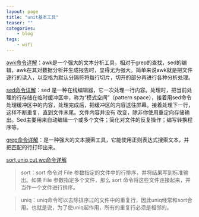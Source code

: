 ```yaml
---
layout: page
title: "unit基本工具"
teaser: ""
categories:
    - blog
tags:
    - wifi
---
```

[awk命令详解]('http://www.cnblogs.com/ggjucheng/archive/2013/01/13/2858470.html')：awk是一个强大的文本分析工具，相对于grep的查找，sed的编辑，awk在其对数据分析并生成报告时，显得尤为强大。简单来说awk就是把文件逐行的读入，以空格为默认分隔符将每行切片，切开的部分再进行各种分析处理。

[sed命令详解]('http://www.cnblogs.com/ggjucheng/archive/2013/01/13/2856901.html')：sed 是一种在线编辑器，它一次处理一行内容。处理时，把当前处理的行存储在临时缓冲区中，称为“模式空间”（pattern space），接着用sed命令处理缓冲区中的内容，处理完成后，把缓冲区的内容送往屏幕。接着处理下一行，这样不断重复，直到文件末尾。文件内容并没有 改变，除非你使用重定向存储输出。Sed主要用来自动编辑一个或多个文件；简化对文件的反复操作；编写转换程序等。

[grep命令详解]('http://www.cnblogs.com/ggjucheng/archive/2013/01/13/2856896.html')：是一种强大的文本搜索工具，它能使用正则表达式搜索文本，并把匹配的行打印出来。

[sort,uniq,cut,wc命令详解]('http://www.cnblogs.com/ggjucheng/archive/2013/01/13/2858385.html')  

> sort：sort 命令对 File 参数指定的文件中的行排序，并将结果写到标准输出。如果 File 参数指定多个文件，那么 sort 命令将这些文件连接起来，并当作一个文件进行排序。

> uniq：uniq命令可以去除排序过的文件中的重复行，因此uniq经常和sort合用。也就是说，为了使uniq起作用，所有的重复行必须是相邻的。

